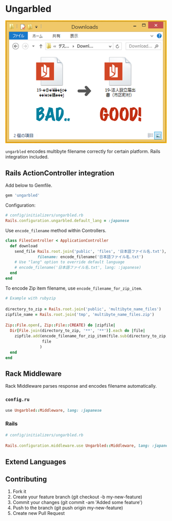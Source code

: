 # Ungarbled

![ungarbled](./readme/readme.png)

`ungarbled` encodes multibyte filename correctly for certain platform. Rails integration included.

## Rails ActionController integration

Add below to Gemfile.

```ruby
gem 'ungarbled'
```

Configuration:

```ruby
# config/initializers/ungarbled.rb
Rails.configuration.ungarbled.default_lang = :japanese
```

Use `encode_filename` method within Controllers.

```ruby
class FilesController < ApplicationController
  def download
    send_file Rails.root.join('public', 'files', '日本語ファイル名.txt'),
              filename: encode_filename('日本語ファイル名.txt')
    # Use "lang" option to override default language
    # encode_filename('日本語ファイル名.txt', lang: :japanese)
  end
end
```

To encode Zip item filename, use `encode_filename_for_zip_item`.

```ruby
# Example with rubyzip

directory_to_zip = Rails.root.join('public', 'multibyte_name_files')
zipfile_name = Rails.root.join('tmp', 'multibyte_name_files.zip')

Zip::File.open(, Zip::File::CREATE) do |zipfile|
  Dir[File.join(directory_to_zip, '**', '**')].each do |file|
    zipfile.add(encode_filename_for_zip_item(file.sub(directory_to_zip, '')),
                file
               )
  end
end
```

## Rack Middleware

Rack Middleware parses response and encodes filename automatically.

### `config.ru`

```ruby
use Ungarbled::Middleware, lang: :japanese
```

### Rails

```ruby
# config/initializers/ungarbled.rb

Rails.configuration.middleware.use Ungarbled::Middleware, lang: :japanese
```

## Extend Languages

## Contributing

1. Fork it
1. Create your feature branch (git checkout -b my-new-feature)
1. Commit your changes (git commit -am 'Added some feature')
1. Push to the branch (git push origin my-new-feature)
1. Create new Pull Request
